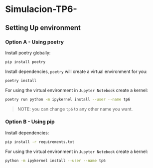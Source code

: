 # Simulacion-TP6-

## Setting Up environment

### Option A - Using poetry

Install poetry globally:

```bash
pip install poetry
```

Install dependencies, `poetry` will create a virtual environment for you:

```bash
poetry install
```

For using the virtual environment in `Jupyter Notebook` create a kernel:

```bash
poetry run python -m ipykernel install --user --name tp6
```

> NOTE: you can change `tp6` to any other name you want.

### Option B - Using pip

Install dependencies:

```bash
pip install -r requirements.txt
```

For using the virtual environment in `Jupyter Notebook` create a kernel:

```bash
python -m ipykernel install --user --name tp6
```